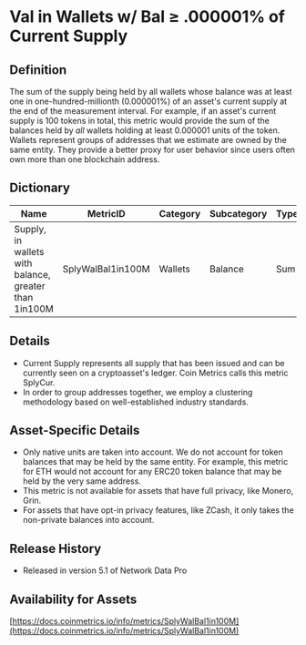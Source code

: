 # Val in Wallets w/ Bal ≥ .000001% of Current Supply

## Definition <a href="#definition" id="definition"></a>

The sum of the supply being held by all wallets whose balance was at least one in one-hundred-millionth (0.000001%) of an asset's current supply at the end of the measurement interval. For example, if an asset's current supply is 100 tokens in total, this metric would provide the sum of the balances held by _all_ wallets holding at least 0.000001 units of the token. Wallets represent groups of addresses that we estimate are owned by the same entity. They provide a better proxy for user behavior since users often own more than one blockchain address.

## Dictionary <a href="#dictionary" id="dictionary"></a>



| Name                                                  | MetricID          | Category | Subcategory | Type | Unit         | Interval |
| ----------------------------------------------------- | ----------------- | -------- | ----------- | ---- | ------------ | -------- |
| Supply, in wallets with balance, greater than 1in100M | SplyWalBal1in100M | Wallets  | Balance     | Sum  | Native units | 1 day    |

## Details <a href="#details" id="details"></a>

* Current Supply represents all supply that has been issued and can be currently seen on a cryptoasset's ledger. Coin Metrics calls this metric SplyCur.
* In order to group addresses together, we employ a clustering methodology based on well-established industry standards.

## Asset-Specific Details <a href="#asset-specific-details" id="asset-specific-details"></a>

* Only native units are taken into account. We do not account for token balances that may be held by the same entity. For example, this metric for ETH would not account for any ERC20 token balance that may be held by the very same address.
* This metric is not available for assets that have full privacy, like Monero, Grin.
* For assets that have opt-in privacy features, like ZCash, it only takes the non-private balances into account.

## Release History <a href="#release-history" id="release-history"></a>

* Released in version 5.1 of Network Data Pro

## **Availability for Assets** <a href="#availability-for-assets" id="availability-for-assets"></a>

​[https://docs.coinmetrics.io/info/metrics/SplyWalBal1in100M](https://docs.coinmetrics.io/info/metrics/SplyWalBal1in100M)
